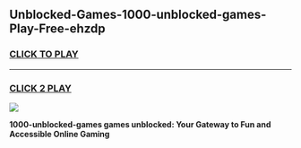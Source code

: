 
## Unblocked-Games-1000-unblocked-games-Play-Free-ehzdp
<h3>
<a href="https://premium76.site?title=1000-unblocked-games&ref=24M">CLICK TO PLAY</a></h3>
<hr>

<h3>
<a href="https://premium76.site?title=1000-unblocked-games&ref=24M">CLICK 2 PLAY</a>
  
</h3>

<a href="https://premium76.site?title=1000-unblocked-games&ref=24M"><img src="https://clearcache.store/games.png"></a>


**1000-unblocked-games games unblocked: Your Gateway to Fun and Accessible Online Gaming**
